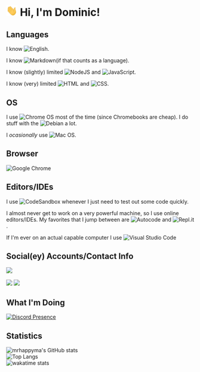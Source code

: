 <h1> <img src="https://raw.githubusercontent.com/mrhappyma/mrhappyma/master/wave.gif" width="30px"> Hi, I'm Dominic! </h1>

<h2>Languages</h2>

I know ![English](https://img.shields.io/badge/english-%23E34F26.svg).

I know ![Markdown](https://img.shields.io/badge/markdown-%23000000.svg?logo=markdown&logoColor=white)(if that counts as a language).

I know (slightly) limited ![NodeJS](https://img.shields.io/badge/node.js-6DA55F?logo=node.js&logoColor=white) and ![JavaScript](https://img.shields.io/badge/javascript-%23323330.svg?logo=javascript&logoColor=%23F7DF1E).

I know (very) limited ![HTML](https://img.shields.io/badge/html-%23E34F26.svg) and ![CSS](https://img.shields.io/badge/css-%23E34F26.svg).

<h2> OS </h2>

I use ![Chrome OS](https://img.shields.io/badge/chrome%20os-3d89fc?logo=google%20chrome&logoColor=white) most of the time (since Chromebooks are cheap). I do stuff with the ![Debian](https://img.shields.io/badge/Debian-D70A53?logo=debian&logoColor=white) a lot.

I _ocasionally_ use ![Mac OS](https://img.shields.io/badge/mac%20os-000000?logo=macos&logoColor=F0F0F0).

<h2> Browser </h2>

![Google Chrome](https://img.shields.io/badge/Google%20Chrome%20FOREVER-4285F4?style=for-the-badge&logo=GoogleChrome&logoColor=white)

<h2>Editors/IDEs</h2>

I use ![CodeSandbox](https://img.shields.io/badge/Codesandbox-040404?logo=codesandbox&logoColor=DBDBDB) whenever I just need to test out some code quickly.

I almost never get to work on a very powerful machine, so I use online editors/IDEs. My favorites that I jump between are ![Autocode](https://img.shields.io/badge/Autocode-blue) and ![Repl.it](https://img.shields.io/badge/Repl.it-%230D101E.svg?logo=replit&logoColor=white).

If I'm ever on an actual capable computer I use ![Visual Studio Code](https://img.shields.io/badge/Visual%20Studio%20Code-0078d7.svg?logo=visual-studio-code&logoColor=white)

<h2>Social(ey) Accounts/Contact Info</h2>

[<img src="https://discordapp.com/api/guilds/907459973305495592/widget.png?style=banner2">](http://discord.gg/a3rBjWpWuc)

[<img src="https://img.shields.io/badge/Reddit-FF4500?logo=reddit&logoColor=white">](http://reddit.com/u/mrhappymana) [<img src="https://img.shields.io/badge/Email-D14836logo=gmail&logoColor=white">](mailto:dominic@userexe.me)

<h2>What I'm Doing</h2>

[![Discord Presence](<https://lanyard.cnrad.dev/api/606526727753170969&animated=true&idleMessage=If+I%27m+on+a+mac+(which+happens+rarely)+whatever+I%27m+doing+will+pop+up+in+this+neat+little+box.+Nice!>)](https://discord.com/users/606526727753170969)

<h2>Statistics</h2>

![mrhappyma's GitHub stats](https://github-readme-stats.vercel.app/api?username=mrhappyma&show_icons=true&theme=dark&hide_title=true)
<br>
![Top Langs](https://github-readme-stats.vercel.app/api/top-langs/?username=mrhappyma&layout=compact&theme=dark)
<br>
![wakatime stats](https://github-readme-stats.vercel.app/api/wakatime?username=userexe&layout=compact&theme=dark)
